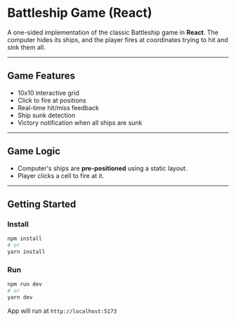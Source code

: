 # Battleship Game (React)

A one-sided implementation of the classic Battleship game in **React**. The computer hides its ships, and the player fires at coordinates trying to hit and sink them all.

---

## Game Features

- 10x10 interactive grid
- Click to fire at positions
- Real-time hit/miss feedback
- Ship sunk detection
- Victory notification when all ships are sunk

---

## Game Logic

- Computer's ships are **pre-positioned** using a static layout.
- Player clicks a cell to fire at it.

---

## Getting Started

### Install

```bash
npm install
# or
yarn install
```

### Run

```bash
npm run dev
# or
yarn dev
```

App will run at `http://localhost:5173`
